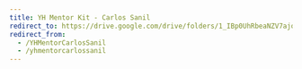 ```yaml
---
title: YH Mentor Kit - Carlos Sanil
redirect_to: https://drive.google.com/drive/folders/1_IBp0UhRbeaNZV7ajo8XOuvwXnXRno1o?usp=sharing
redirect_from: 
  - /YHMentorCarlosSanil
  - /yhmentorcarlossanil
---
```

